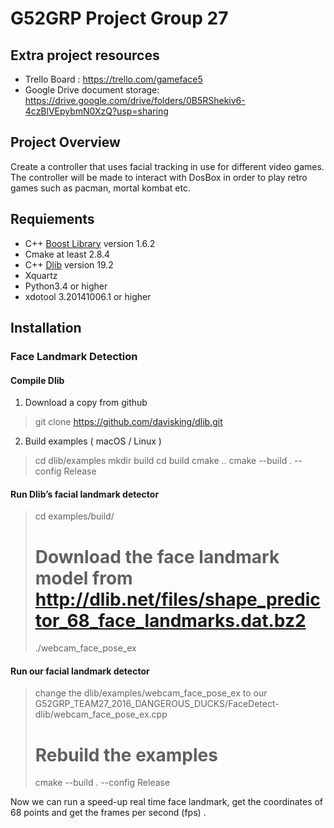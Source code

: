 # G52GRP Project Group 27

## Extra project resources
* Trello Board : https://trello.com/gameface5
* Google Drive document storage: https://drive.google.com/drive/folders/0B5RShekiv6-4czBlVEpybmN0XzQ?usp=sharing


## Project Overview  
Create a controller that uses facial tracking in use for different video games.
The controller will be made to interact with DosBox in order to play retro games such as pacman, mortal kombat etc.

## Requiements  

* C++ [Boost Library](https://sourceforge.net/projects/boost/files/boost/1.62.0/)  version 1.6.2     
* Cmake at least 2.8.4     
* C++ [Dlib](http://dlib.net/) version 19.2   
* Xquartz
* Python3.4 or higher
* xdotool 3.20141006.1 or higher

## Installation
### Face Landmark Detection
#### Compile Dlib
1. Download a copy from github
> git clone https://github.com/davisking/dlib.git

2. Build examples ( macOS / Linux )
> cd dlib/examples
> mkdir build
> cd build
> cmake .. 
> cmake --build . --config Release

#### Run Dlib’s facial landmark detector
> cd examples/build/
> # Download the face landmark model  from http://dlib.net/files/shape_predictor_68_face_landmarks.dat.bz2
> ./webcam_face_pose_ex

#### Run our facial landmark detector
> change the dlib/examples/webcam_face_pose_ex  to our G52GRP_TEAM27_2016_DANGEROUS_DUCKS/FaceDetect-dlib/webcam_face_pose_ex.cpp
> # Rebuild the examples
> cmake --build . --config Release

Now we can run a speed-up real time face landmark, get the coordinates of 68 points and get the frames per second (fps) .



